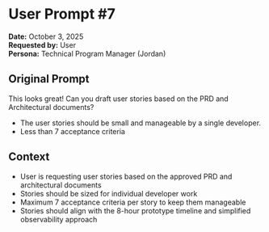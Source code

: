 # User Prompt #7

**Date:** October 3, 2025  
**Requested by:** User  
**Persona:** Technical Program Manager (Jordan)

## Original Prompt
This looks great! Can you draft user stories based on the PRD and Architectural documents? 

- The user stories should be small and manageable by a single developer. 
- Less than 7 acceptance criteria

## Context
- User is requesting user stories based on the approved PRD and architectural documents
- Stories should be sized for individual developer work
- Maximum 7 acceptance criteria per story to keep them manageable
- Stories should align with the 8-hour prototype timeline and simplified observability approach